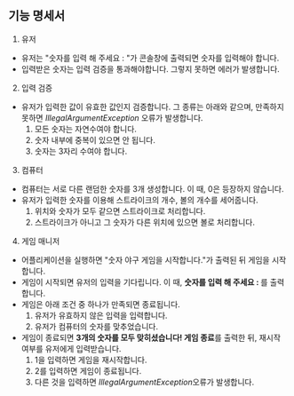 ## 기능 명세서

1. 유저
 - 유저는 "숫자를 입력 해 주세요 : "가 콘솔창에 출력되면 숫자를 입력해야 합니다.
 - 입력받은 숫자는 입력 검증을 통과해야합니다. 그렇지 못하면 에러가 발생합니다.

2. 입력 검증
 - 유저가 입력한 값이 유효한 값인지 검증합니다. 그 종류는 아래와 같으며, 만족하지 못하면 *IllegalArgumentException* 오류가 발생합니다.
   1. 모든 숫자는 자연수여야 합니다.
   2. 숫자 내부에 중복이 있으면 안 됩니다.
   3. 숫자는 3자리 수여야 합니다.

3. 컴퓨터
 - 컴퓨터는 서로 다른 랜덤한 숫자를 3개 생성합니다. 이 때, 0은 등장하지 않습니다.
 - 유저가 입력한 숫자를 이용해 스트라이크의 개수, 볼의 개수를 세어줍니다.
   1. 위치와 숫자가 모두 같으면 스트라이크로 처리합니다.
   2. 스트라이크가 아니고 그 숫자가 다른 위치에 있으면 볼로 처리합니다.

4. 게임 매니저
 - 어플리케이션을 실행하면 "숫자 야구 게임을 시작합니다."가 출력된 뒤 게임을 시작합니다.
 - 게임이 시작되면 유저의 입력을 기다립니다. 이 때, <b>숫자를 입력 해 주세요 : </b>를 출력합니다.
 - 게임은 아래 조건 중 하나가 만족되면 종료됩니다.
   1. 유저가 유효하지 않은 입력을 입력합니다.
   2. 유저가 컴퓨터의 숫자를 맞추었습니다.
 - 게임이 종료되면 **3개의 숫자를 모두 맞히셨습니다! 게임 종료**를 출력한 뒤, 재시작 여부를 유저에게 입력받습니다.
    1. 1을 입력하면 게임을 재시작합니다.
    2. 2를 입력하면 게임이 종료됩니다.
    3. 다른 것을 입력하면 *IllegalArgumentException*오류가 발생합니다.
